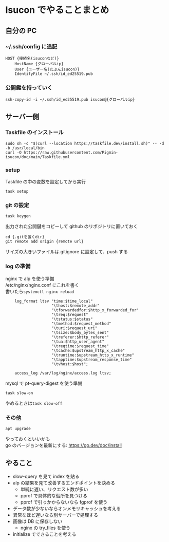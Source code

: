 # Isucon でやることまとめ

## 自分の PC

### ~/.ssh/config に追記

```
HOST {接続名(isuconなど)}
    HostName {グローバルip}
    User {ユーザー名(たぶんisucon)}
    IdentifyFile ~/.ssh/id_ed25519.pub
```

### 公開鍵を持っていく

```
ssh-copy-id -i ~/.ssh/id_ed25519.pub isucon@{グローバルip}
```

## サーバー側

### Taskfile のインストール

```
sudo sh -c "$(curl --location https://taskfile.dev/install.sh)" -- -d -b /usr/local/bin
curl -O https://raw.githubusercontent.com/Pigmin-isucon/doc/main/Taskfile.yml
```

### setup

Taskfile の中の変数を設定してから実行

```
task setup
```

### git の設定

```
task keygen
```

出力された公開鍵をコピーして github のリポジトリに置いておく

```
cd {.gitを置くdir}
git remote add origin {remote url}
```

サイズの大きいファイルは.gitignore に設定して、push する

### log の準備

nginx で alp を使う準備  
/etc/nginx/nginx.conf にこれを書く  
書いたら`systemctl nginx reload`

```
    log_format ltsv "time:$time_local"
                    "\thost:$remote_addr"
                    "\tforwardedfor:$http_x_forwarded_for"
                    "\treq:$request"
                    "\tstatus:$status"
                    "\tmethod:$request_method"
                    "\turi:$request_uri"
                    "\tsize:$body_bytes_sent"
                    "\treferer:$http_referer"
                    "\tua:$http_user_agent"
                    "\treqtime:$request_time"
                    "\tcache:$upstream_http_x_cache"
                    "\truntime:$upstream_http_x_runtime"
                    "\tapptime:$upstream_response_time"
                    "\tvhost:$host";

    access_log /var/log/nginx/access.log ltsv;
```

mysql で pt-query-digest を使う準備

```
task slow-on
```

やめるときは`task slow-off`

### その他

```
apt upgrade
```

やっておくといいかも  
go のバージョンを最新にする: https://go.dev/doc/install

## やること

- slow-query を見て index を貼る
- alp の結果を見て改善するエンドポイントを決める
  - 単純に遅い、リクエスト数が多い
  - pprof で具体的な個所を見つける
  - pprof で引っかからないなら fgprof を使う
- データ数が少ないならオンメモリキャッシュを考える
- 異常なほど遅いなら別サーバーで処理する
- 画像は DB に保存しない
  - nginx の try_files を使う
- initialize でできることを考える
